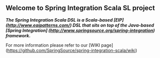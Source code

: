 ## Welcome to Spring Integration Scala SL project

_**The Spring Integration Scala DSL is a Scala-based [EIP] (http://www.eaipatterns.com/) DSL that sits on top of the Java-based 
[Spring Integration] (http://www.springsource.org/spring-integration) framework.**_

For more information please refer to our [WIKI page] (https://github.com/SpringSource/spring-integration-scala/wiki)